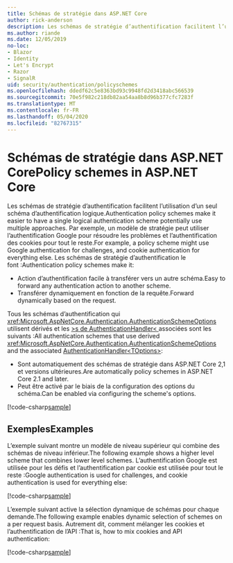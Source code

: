 ```yaml
---
title: Schémas de stratégie dans ASP.NET Core
author: rick-anderson
description: Les schémas de stratégie d’authentification facilitent l’utilisation d’un seul schéma d’authentification logique.
ms.author: riande
ms.date: 12/05/2019
no-loc:
- Blazor
- Identity
- Let's Encrypt
- Razor
- SignalR
uid: security/authentication/policyschemes
ms.openlocfilehash: ddedf62c5e8363bd93c9948fd2d3418abc566539
ms.sourcegitcommit: 70e5f982c218db82aa54aa8b8d96b377cfc7283f
ms.translationtype: MT
ms.contentlocale: fr-FR
ms.lasthandoff: 05/04/2020
ms.locfileid: "82767315"
---
```

# <a name="policy-schemes-in-aspnet-core"></a><span data-ttu-id="aafe6-103">Schémas de stratégie dans ASP.NET Core</span><span class="sxs-lookup"><span data-stu-id="aafe6-103">Policy schemes in ASP.NET Core</span></span>

<span data-ttu-id="aafe6-104">Les schémas de stratégie d’authentification facilitent l’utilisation d’un seul schéma d’authentification logique.</span><span class="sxs-lookup"><span data-stu-id="aafe6-104">Authentication policy schemes make it easier to have a single logical authentication scheme potentially use multiple approaches.</span></span> <span data-ttu-id="aafe6-105">Par exemple, un modèle de stratégie peut utiliser l’authentification Google pour résoudre les problèmes et l’authentification des cookies pour tout le reste.</span><span class="sxs-lookup"><span data-stu-id="aafe6-105">For example, a policy scheme might use Google authentication for challenges, and cookie authentication for everything else.</span></span> <span data-ttu-id="aafe6-106">Les schémas de stratégie d’authentification le font :</span><span class="sxs-lookup"><span data-stu-id="aafe6-106">Authentication policy schemes make it:</span></span>

* <span data-ttu-id="aafe6-107">Action d’authentification facile à transférer vers un autre schéma.</span><span class="sxs-lookup"><span data-stu-id="aafe6-107">Easy to forward any authentication action to another scheme.</span></span>
* <span data-ttu-id="aafe6-108">Transférer dynamiquement en fonction de la requête.</span><span class="sxs-lookup"><span data-stu-id="aafe6-108">Forward dynamically based on the request.</span></span>

<span data-ttu-id="aafe6-109">Tous les schémas d’authentification qui <xref:Microsoft.AspNetCore.Authentication.AuthenticationSchemeOptions> utilisent dérivés et les [>s de AuthenticationHandler\< ](/dotnet/api/microsoft.aspnetcore.authentication.authenticationhandler-1)associées sont les suivants :</span><span class="sxs-lookup"><span data-stu-id="aafe6-109">All authentication schemes that use derived <xref:Microsoft.AspNetCore.Authentication.AuthenticationSchemeOptions> and the associated [AuthenticationHandler\<TOptions>](/dotnet/api/microsoft.aspnetcore.authentication.authenticationhandler-1):</span></span>

* <span data-ttu-id="aafe6-110">Sont automatiquement des schémas de stratégie dans ASP.NET Core 2,1 et versions ultérieures.</span><span class="sxs-lookup"><span data-stu-id="aafe6-110">Are automatically policy schemes in ASP.NET Core 2.1 and later.</span></span>
* <span data-ttu-id="aafe6-111">Peut être activé par le biais de la configuration des options du schéma.</span><span class="sxs-lookup"><span data-stu-id="aafe6-111">Can be enabled via configuring the scheme's options.</span></span>

[!code-csharp[sample](policyschemes/samples/AuthenticationSchemeOptions.cs?name=snippet)]

## <a name="examples"></a><span data-ttu-id="aafe6-112">Exemples</span><span class="sxs-lookup"><span data-stu-id="aafe6-112">Examples</span></span>

<span data-ttu-id="aafe6-113">L’exemple suivant montre un modèle de niveau supérieur qui combine des schémas de niveau inférieur.</span><span class="sxs-lookup"><span data-stu-id="aafe6-113">The following example shows a higher level scheme that combines lower level schemes.</span></span> <span data-ttu-id="aafe6-114">L’authentification Google est utilisée pour les défis et l’authentification par cookie est utilisée pour tout le reste :</span><span class="sxs-lookup"><span data-stu-id="aafe6-114">Google authentication is used for challenges, and cookie authentication is used for everything else:</span></span>

[!code-csharp[sample](policyschemes/samples/Startup.cs?name=snippet1)]

<span data-ttu-id="aafe6-115">L’exemple suivant active la sélection dynamique de schémas pour chaque demande.</span><span class="sxs-lookup"><span data-stu-id="aafe6-115">The following example enables dynamic selection of schemes on a per request basis.</span></span> <span data-ttu-id="aafe6-116">Autrement dit, comment mélanger les cookies et l’authentification de l’API :</span><span class="sxs-lookup"><span data-stu-id="aafe6-116">That is, how to mix cookies and API authentication:</span></span>

 <!-- REVIEW, missing If set in public Func<HttpContext, string> ForwardDefaultSelector -->

[!code-csharp[sample](policyschemes/samples/Startup.cs?name=snippet2)]
